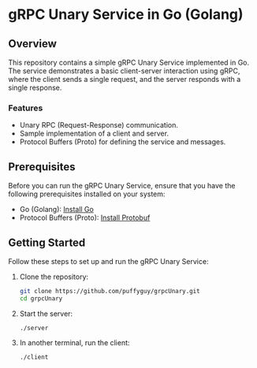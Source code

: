 # gRPC Unary Service in Go (Golang)

## Overview

This repository contains a simple gRPC Unary Service implemented in Go. The service demonstrates a basic client-server interaction using gRPC, where the client sends a single request, and the server responds with a single response.

### Features

- Unary RPC (Request-Response) communication.
- Sample implementation of a client and server.
- Protocol Buffers (Proto) for defining the service and messages.

## Prerequisites

Before you can run the gRPC Unary Service, ensure that you have the following prerequisites installed on your system:

- Go (Golang): [Install Go](https://golang.org/doc/install)
- Protocol Buffers (Proto): [Install Protobuf](https://developers.google.com/protocol-buffers/docs/gotutorial)

## Getting Started

Follow these steps to set up and run the gRPC Unary Service:

1. Clone the repository:

   ```bash
   git clone https://github.com/puffyguy/grpcUnary.git
   cd grpcUnary
   ```

2. Start the server:
    ```
    ./server
    ```

3. In another terminal, run the client:
    ```
    ./client
    ```